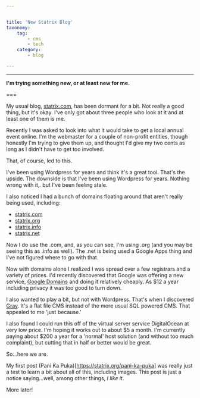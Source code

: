 ```yaml
---


title: 'New Statrix Blog'
taxonomy: 
    tag:
        - cms
        - tech
    category:
        - blog

---
```


---
**I'm trying something new, or at least new for me.**

===

My usual blog, [statrix.com](http://statrix.com), has been dormant for a bit. Not really a good thing, but it's okay. I've only got about three people who look at it and at least one of them is me. 

Recently I was asked to look into what it would take to get a local annual event online. I'm the webmaster for a couple of non-profit entities, though honestly I'm trying to give them up, and thought I'd give my two cents as long as I didn't have to get too involved.

That, of course, led to this. 

I've been using Wordpress for years and think it's a great tool. That's the upside. The downside is that I've been using Wordpress for years. Nothing wrong with it,. but I've been feeling stale.

I also noticed I had a bunch of domains floating around that aren't really being used, including:

* [statrix.com](http://statrix.com)
* [statrix.org](https://statrix.org)
* [statrix.info](https://statrix.info)
* [statrix.net](http://statrix.net)

Now I do use the .com, and, as you can see, I'm using .org (and you may be seeing this as .info as well). The .net is being used a Google Apps thing and I've not figured where to go with that. 

Now with domains alone I realized I was spread over a few registrars and a variety of prices. I'd recently discovered that Google was offering a new service, [Google Domains](https://domains.google.com) and doing it relatively cheaply. As $12 a year including privacy it was too good to turn down. 

I also wanted to play a bit, but not with Wordpress. That's when I discovered [Grav](https://getgrav.org). It's a flat file CMS instead of the more usual SQL powered CMS. That appealed to me 'just because.' 

I also found I could run this off of the virtual server service DigitalOcean at very low price. I'm hoping it works out to about $5 a month. I'm currently paying about $200 a year for a 'normal' host solution (and without too much complaint), but cutting that in half or better would be great.

So…here we are.

My first post (Pani Ka Puka)[https://statrix.org/pani-ka-puka] was really just a test to learn a bit about all of this, including images. This post is just a notice saying…well, among other things, *I like it*.

More later!
